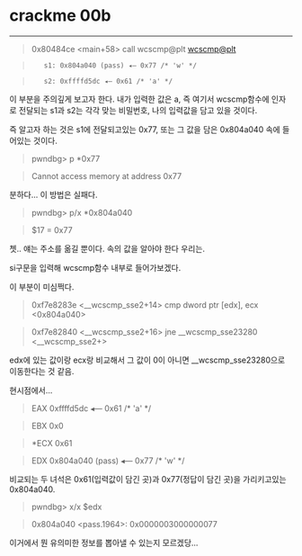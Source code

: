 # crackme 00b

---


> 0x80484ce <main+58>    call   wcscmp@plt <wcscmp@plt>


>        s1: 0x804a040 (pass) ◂— 0x77 /* 'w' */


>        s2: 0xffffd5dc ◂— 0x61 /* 'a' */

이 부분을 주의깊게 보고자 한다. 
내가 입력한 값은 a, 즉 여기서 wcscmp함수에 인자로 전달되는 s1과 s2는 각각 맞는 비밀번호, 나의 입력값을 담고 있을 것이다.


즉 알고자 하는 것은 s1에 전달되고있는 0x77, 또는 그 값을 담은 0x804a040 속에 들어있는 것이다. 


> pwndbg> p  *0x77	

> Cannot access memory at address 0x77


분하다... 이 방법은 실패다. 



> pwndbg> p/x *0x804a040	


> $17 = 0x77

쳇.. 얘는 주소를 옮길 뿐이다. 속의 값을 알아야 한다 우리는.


si구문을 입력해 wcscmp함수 내부로 들어가보겠다. 


이 부분이 미심쩍다.


> 0xf7e8283e <__wcscmp_sse2+14>      cmp    dword ptr [edx], ecx <0x804a040>	


> 0xf7e82840 <__wcscmp_sse2+16>      jne    __wcscmp_sse23280 <__wcscmp_sse2+>	

	
edx에 있는 값이랑 ecx랑 비교해서 그 값이 0이 아니면 __wcscmp_sse23280으로 이동한다는 것 같음.


현시점에서...

> EAX  0xffffd5dc ◂— 0x61 /* 'a' */


> EBX  0x0


> *ECX  0x61


>  EDX  0x804a040 (pass) ◂— 0x77 /* 'w' */


비교되는 두 녀석은 0x61(입력값이 담긴 곳)과 0x77(정답이 담긴 곳)을 가리키고있는 0x804a040.



> pwndbg> x/x $edx


> 0x804a040 <pass.1964>:  0x0000003000000077



이거에서 뭔 유의미한 정보를 뽑아낼 수 있는지 모르겠당... 

